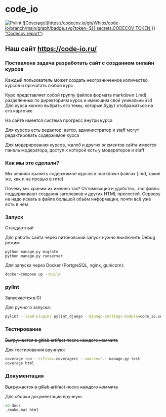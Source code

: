 # code_io

![Pylint](https://github.com/Whiox/code-io/actions/workflows/pylint.yml/badge.svg)
[![Coverage](https://codecov.io/gh/Whiox/code-io/branch/main/graph/badge.svg?token=${{ secrets.CODECOV_TOKEN }} "Codecov report")](https://codecov.io/gh/Whiox/code-io)

## Наш сайт https://code-io.ru/

### Поставлена задача разработать сайт с созданием онлайн курсов

Каждый пользователь может создать неограниченное количество курсов и прочитать любой курс


Курс представляет собой группу файлов формата markdown (.md), разделённых по директориям курса и имеющим свой уникальный id
Для курса можно выбрать его темы, которые будут отображаться на его карточке


На сайте имеется система прогресс внутри курса


Для курсов есть редактор: автор, администратор и staff могут редактировать содержимое курса


Для модерирования курсов, жалоб и других элементов сайта имеется панель модератора, доступ к которой есть у модераторов и staff

### Как мы это сделали?

Мы решили хранить содержимое курсов в markdown файлах (.md, такие же, как и на превью в гите)

Почему мы храним их именно так?
Оптимизация и удобство, .md файлы поддерживают создания заголовков и других HTML прелестей.
Серверу не надо искать в файле большой объём информации, почти всё уже есть в нём


### Запуск

Стандартный

Для работы сайта через питоновский запуск нужно выключить Debug режим

```shell
python manage.py migrate
python manage.py runserver
```

Для запуска через Docker (PortgreSQL, nginx, gunicorn):
```bash
docker-compose up --build
```

### pylint

~~Запускается в CI~~

Для ручного запуска:

```bash
pylint --load-plugins pylint_django --django-settings-module=code_io.settings --fail-under=8 .
```

### Тестирование

~~Выгружается в gitlab artifact после каждого коммита~~

Для тестирования вручную:
```bash
coverage run --rcfile=.coveragerc --source='.' manage.py test
coverage html
```

### Документация

~~Выгружается в gitlab artifact после каждого коммита~~

Для сборки документации вручную:
```bash
cd docs
./make.bat html
```
